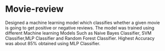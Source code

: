 # Movie-review
Designed a machine learning model which classifies whether a given movie is going to get positive or negative reviews. 
The model was trained using different Machine learning Models Such as Naive Bayes Classifier, SVM Classifier,MLP Classifier and Random Forest Classifier.
Highest Accuracy was about 85% obtained using MLP Classifier.
